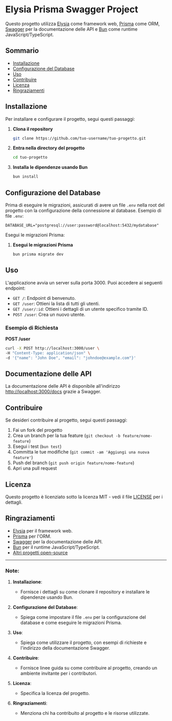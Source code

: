 # Elysia Prisma Swagger Project

Questo progetto utilizza [Elysia](https://elysiajs.com) come framework web, [Prisma](https://www.prisma.io) come ORM, [Swagger](https://swagger.io) per la documentazione delle API e [Bun](https://bun.sh) come runtime JavaScript/TypeScript.

## Sommario

- [Installazione](#installazione)
- [Configurazione del Database](#configurazione-del-database)
- [Uso](#uso)
- [Contribuire](#contribuire)
- [Licenza](#licenza)
- [Ringraziamenti](#ringraziamenti)

## Installazione

Per installare e configurare il progetto, segui questi passaggi:

1. **Clona il repository**

   ```bash
   git clone https://github.com/tuo-username/tuo-progetto.git
   ```

2. **Entra nella directory del progetto**

   ```bash
   cd tuo-progetto
   ```

3. **Installa le dipendenze usando Bun**
   ```bash
   bun install
   ```

## Configurazione del Database

Prima di eseguire le migrazioni, assicurati di avere un file `.env` nella root del progetto con la configurazione della connessione al database. Esempio di file `.env`:

```env
DATABASE_URL="postgresql://user:password@localhost:5432/mydatabase"
```

Esegui le migrazioni Prisma:

1. **Esegui le migrazioni Prisma**
   ```bash
   bun prisma migrate dev
   ```

## Uso

L'applicazione avvia un server sulla porta 3000. Puoi accedere ai seguenti endpoint:

- `GET /`: Endpoint di benvenuto.
- `GET /user`: Ottieni la lista di tutti gli utenti.
- `GET /user/:id`: Ottieni i dettagli di un utente specifico tramite ID.
- `POST /user`: Crea un nuovo utente.

### Esempio di Richiesta

**POST /user**

```bash
curl -X POST http://localhost:3000/user \
-H "Content-Type: application/json" \
-d '{"name": "John Doe", "email": "johndoe@example.com"}'
```

## Documentazione delle API

La documentazione delle API è disponibile all'indirizzo [http://localhost:3000/docs](http://localhost:3000/docs) grazie a Swagger.

## Contribuire

Se desideri contribuire al progetto, segui questi passaggi:

1. Fai un fork del progetto
2. Crea un branch per la tua feature (`git checkout -b feature/nome-feature`)
3. Esegui i test (`bun test`)
4. Committa le tue modifiche (`git commit -am 'Aggiungi una nuova feature'`)
5. Push del branch (`git push origin feature/nome-feature`)
6. Apri una pull request

## Licenza

Questo progetto è licenziato sotto la licenza MIT - vedi il file [LICENSE](LICENSE) per i dettagli.

## Ringraziamenti

- [Elysia](https://elysiajs.com) per il framework web.
- [Prisma](https://www.prisma.io) per l'ORM.
- [Swagger](https://swagger.io) per la documentazione delle API.
- [Bun](https://bun.sh) per il runtime JavaScript/TypeScript.
- [Altri progetti open-source](https://github.com/)

---

### Note:

1. **Installazione**:

   - Fornisce i dettagli su come clonare il repository e installare le dipendenze usando Bun.

2. **Configurazione del Database**:

   - Spiega come impostare il file `.env` per la configurazione del database e come eseguire le migrazioni Prisma.

3. **Uso**:

   - Spiega come utilizzare il progetto, con esempi di richieste e l'indirizzo della documentazione Swagger.

4. **Contribuire**:

   - Fornisce linee guida su come contribuire al progetto, creando un ambiente invitante per i contributori.

5. **Licenza**:

   - Specifica la licenza del progetto.

6. **Ringraziamenti**:
   - Menziona chi ha contribuito al progetto e le risorse utilizzate.
